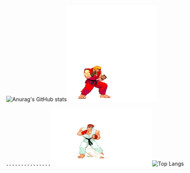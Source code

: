 
![Anurag's GitHub stats](https://github-readme-stats.vercel.app/api?username=turakahmet&show_icons=true&theme=radical)![](https://github.com/turakahmet/banner/blob/main/WiCG_.gif?raw=true)

**.&nbsp;.&nbsp;.&nbsp;.&nbsp;.&nbsp;.&nbsp;.&nbsp;.&nbsp;.&nbsp;.&nbsp;.&nbsp;.&nbsp;.&nbsp;.&nbsp;.**![](https://github.com/turakahmet/banner/blob/main/WiCG.gif?raw=true)![Top Langs](https://github-readme-stats.vercel.app/api/top-langs/?username=anuraghazra&layout=compact&theme=radical)


